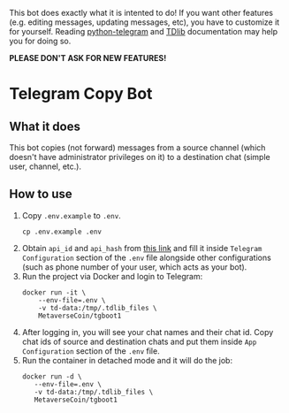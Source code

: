 This bot does exactly what it is intented to do! If you want other features (e.g. editing messages, updating messages, etc), you have to customize it for yourself. Reading [python-telegram](http://python-telegram.readthedocs.io/) and [TDlib](https://core.telegram.org/tdlib/docs/) documentation may help you for doing so.

**PLEASE DON'T ASK FOR NEW FEATURES!**

# Telegram Copy Bot


## What it does
This bot copies (not forward) messages from a source channel (which doesn't have administrator privileges on it) to a destination chat (simple user, channel, etc.).

## How to use
1. Copy `.env.example` to `.env`.
    ```
    cp .env.example .env
    ```
2. Obtain `api_id` and `api_hash` from [this link](https://my.telegram.org/apps) and fill it inside `Telegram Configuration` section of the `.env` file alongside other configurations (such as phone number of your user, which acts as your bot).
3. Run the project via Docker and login to Telegram:
    ```
    docker run -it \
        --env-file=.env \
        -v td-data:/tmp/.tdlib_files \
        MetaverseCoin/tgboot1
    ```
4. After logging in, you will see your chat names and their chat id. Copy chat ids of source and destination chats and put them inside `App Configuration` section of the `.env` file.
5. Run the container in detached mode and it will do the job:
     ```
     docker run -d \
        --env-file=.env \
        -v td-data:/tmp/.tdlib_files \
        MetaverseCoin/tgboot1
    ```

